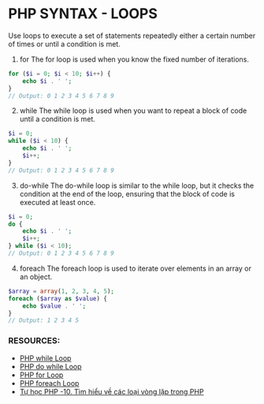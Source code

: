 # PHP SYNTAX - LOOPS

Use loops to execute a set of statements repeatedly either a certain number of times or until a condition is met.

1. for
The for loop is used when you know the fixed number of iterations.

```php
for ($i = 0; $i < 10; $i++) {
    echo $i . ' ';
}
// Output: 0 1 2 3 4 5 6 7 8 9
```

2. while
The while loop is used when you want to repeat a block of code until a condition is met.
```php
$i = 0;
while ($i < 10) {
    echo $i . ' ';
    $i++;
}
// Output: 0 1 2 3 4 5 6 7 8 9
```

3. do-while
The do-while loop is similar to the while loop, but it checks the condition at the end of the loop, ensuring that the block of code is executed at least once.
```php
$i = 0;
do {
    echo $i . ' ';
    $i++;
} while ($i < 10);
// Output: 0 1 2 3 4 5 6 7 8 9
```

4. foreach
The foreach loop is used to iterate over elements in an array or an object.
```php
$array = array(1, 2, 3, 4, 5);
foreach ($array as $value) {
    echo $value . ' ';
}
// Output: 1 2 3 4 5
```

### RESOURCES:
* [PHP while Loop](https://www.w3schools.com/php/php_looping_while.asp)
* [PHP do while Loop](https://www.w3schools.com/php/php_looping_do_while.asp)
* [PHP for Loop](https://www.w3schools.com/php/php_looping_for.asp)
* [PHP foreach Loop](https://www.w3schools.com/php/php_looping_foreach.asp)
* [Tự học PHP -10. Tìm hiểu về các loại vòng lặp trong PHP](https://youtu.be/dgS3W0AypWk?list=PLq3KxntIWWrLpDmH_9YxuaF_yHA5QKHlN)